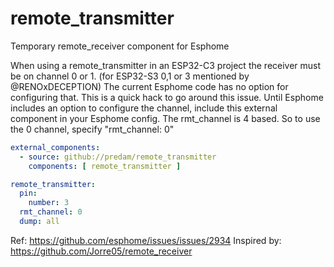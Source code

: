 # remote_transmitter
Temporary remote_receiver component for Esphome

When using a remote_transmitter in an ESP32-C3 project the receiver must be on channel 0 or 1. (for ESP32-S3 0,1 or 3 mentioned by @RENOxDECEPTION) The current Esphome code has no option for configuring that.
This is a quick hack to go around this issue. Until Esphome includes an option to configure the channel, include this external component in your Esphome config.
The rmt_channel is 4 based. So to use the 0 channel, specify "rmt_channel: 0"

```yaml
external_components:
  - source: github://predam/remote_transmitter
    components: [ remote_transmitter ]

remote_transmitter:
  pin:
    number: 3
  rmt_channel: 0
  dump: all
```

Ref: https://github.com/esphome/issues/issues/2934
Inspired by: https://github.com/Jorre05/remote_receiver 
